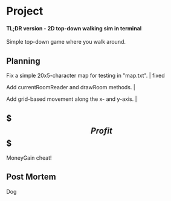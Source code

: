 # Project
#### TL;DR version - 2D top-down walking sim in terminal

Simple top-down game where you walk around.

## Planning
Fix a simple 20x5-character map for testing in "map.txt". | fixed

Add currentRoomReader and drawRoom methods. | 

Add grid-based movement along the x- and y-axis. |

## $$$ Profit $$$
MoneyGain cheat!

## Post Mortem

Dog